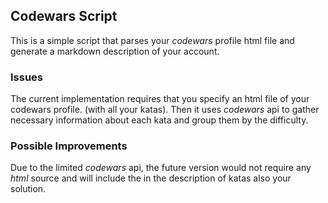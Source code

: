 ## Codewars Script

This is a simple script that parses your *codewars* profile html file and 
generate a markdown description of your account.

### Issues

The current implementation requires that you specify an html file of your
codewars profile. (with all your katas). Then it uses *codewars* api to 
gather necessary information about each kata and group them by the difficulty.


### Possible Improvements

Due to the limited *codewars* api, the future version would not require any
*html* source and will include the in the description of katas also your solution.